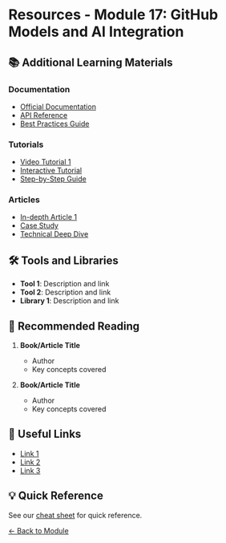 # Resources - Module 17: GitHub Models and AI Integration

## 📚 Additional Learning Materials

### Documentation
- [Official Documentation](#)
- [API Reference](#)
- [Best Practices Guide](#)

### Tutorials
- [Video Tutorial 1](#)
- [Interactive Tutorial](#)
- [Step-by-Step Guide](#)

### Articles
- [In-depth Article 1](#)
- [Case Study](#)
- [Technical Deep Dive](#)

## 🛠️ Tools and Libraries

- **Tool 1**: Description and link
- **Tool 2**: Description and link
- **Library 1**: Description and link

## 📖 Recommended Reading

1. **Book/Article Title**
   - Author
   - Key concepts covered

2. **Book/Article Title**
   - Author
   - Key concepts covered

## 🔗 Useful Links

- [Link 1](useful-links.md)
- [Link 2](useful-links.md)
- [Link 3](useful-links.md)

## 💡 Quick Reference

See our [cheat sheet](cheat-sheet.md) for quick reference.

[← Back to Module](../README.md)
